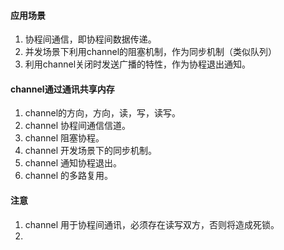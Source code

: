 #### 应用场景

1. 协程间通信，即协程间数据传递。
2. 并发场景下利用channel的阻塞机制，作为同步机制（类似队列）
3. 利用channel关闭时发送广播的特性，作为协程退出通知。

#### channel通过通讯共享内存
1. channel的方向，方向，读，写，读写。
2. channel 协程间通信信道。
3. channel 阻塞协程。
4. channel 开发场景下的同步机制。
5. channel 通知协程退出。
6. channel 的多路复用。

#### 注意
1. channel 用于协程间通讯，必须存在读写双方，否则将造成死锁。
2. 

